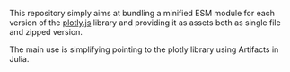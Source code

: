 This repository simply aims at bundling a minified ESM module for each version of the [plotly.js](https://github.com/plotly/plotly.js) library and providing it as assets both as single file and zipped version.

The main use is simplifying pointing to the plotly library using Artifacts in Julia.